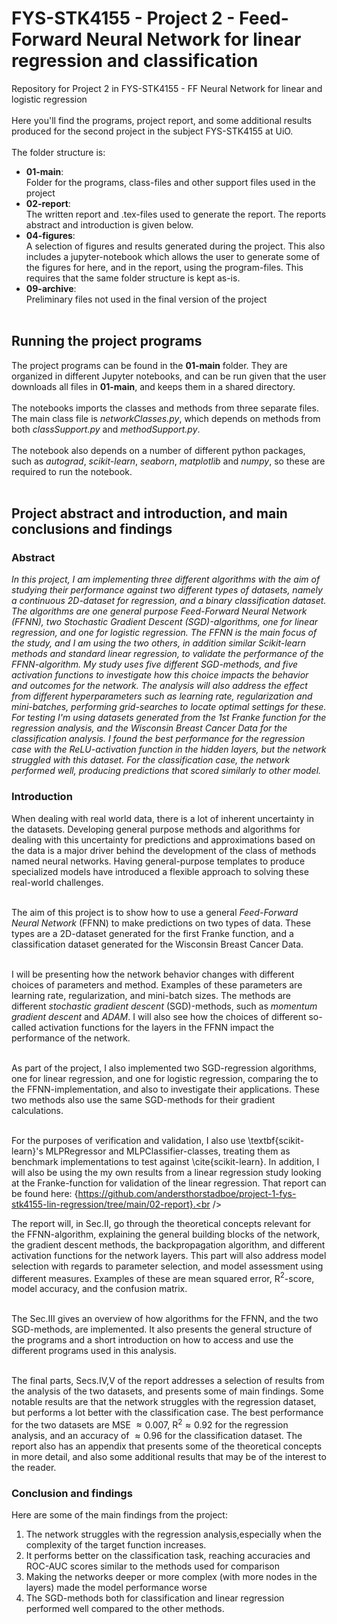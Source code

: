 # FYS-STK4155 - Project 2 - Feed-Forward Neural Network for linear regression and classification
Repository for Project 2 in FYS-STK4155 - FF Neural Network for linear and logistic regression<br /><br />
Here you'll find the programs, project report, and some additional results produced for the second project in the subject FYS-STK4155 at UiO.<br /><br />
The folder structure is:
- **01-main**: <br />Folder for the programs, class-files and other support files used in the project
- **02-report**: <br /> The written report and .tex-files used to generate the report. The reports abstract and introduction is given below.
- **04-figures**: <br />A selection of figures and results generated during the project. This also includes a jupyter-notebook which allows the user to generate some of the figures for here, and in the report, using the program-files. This requires that the same folder structure is kept as-is.
- **09-archive**: <br />Preliminary files not used in the final version of the project
<br /><br />

## Running the project programs
The project programs can be found in the **01-main** folder. They are organized in different Jupyter notebooks, and can be run given that the user downloads all files in **01-main**, and keeps them in a shared directory. <br /><br />
The notebooks imports the classes and methods from three separate files. The main class file is _networkClasses.py_, which depends on methods from both _classSupport.py_ and _methodSupport.py_. <br /><br />
The notebook also depends on a number of different python packages, such as _autograd_, _scikit-learn_, _seaborn_, _matplotlib_ and _numpy_, so these are required to run the notebook.<br /><br />

## Project abstract and introduction, and main conclusions and findings
### Abstract
_In this project, I am implementing three different algorithms with the aim of studying their performance against two different types of datasets, namely a continuous 2D-dataset for regression, and a binary classification dataset. The algorithms are one general purpose Feed-Forward Neural Network (FFNN), two Stochastic Gradient Descent (SGD)-algorithms, one for linear regression, and one for logistic regression. The FFNN is the main focus of the study, and I am using the two others, in addition similar Scikit-learn methods and standard linear regression, to validate the performance of the FFNN-algorithm. My study uses five different SGD-methods, and five activation functions to investigate how this choice impacts the behavior and outcomes for the network. The analysis will also address the effect from different hyperparameters such as learning rate, regularization and mini-batches, performing grid-searches to locate optimal settings for these. For testing I'm using datasets generated from the 1st Franke function for the regression analysis, and the Wisconsin Breast Cancer Data for the classification analysis. I found the best performance for the regression case with the ReLU-activation function in the hidden layers, but the network struggled with this dataset. For the classification case, the network performed well, producing predictions that scored similarly to other model._
### Introduction
When dealing with real world data, there is a lot of inherent uncertainty in the datasets. Developing general purpose methods and algorithms for dealing with this uncertainty for predictions and approximations based on the data is a major driver behind the development of the class of methods named neural networks. Having general-purpose templates to produce specialized models have introduced a flexible approach to solving these real-world challenges.<br /><br />

The aim of this project is to show how to use a general _Feed-Forward Neural Network_ (FFNN) to make predictions on two types of data. These types are a 2D-dataset generated for the first Franke function, and a classification dataset generated for the Wisconsin Breast Cancer Data.<br /><br />

I will be presenting how the network behavior changes with different choices of parameters and method. Examples of these parameters are learning rate, regularization, and mini-batch sizes. The methods are different _stochastic gradient descent_ (SGD)-methods, such as _momentum gradient descent_ and _ADAM_. I will also see how the choices of different so-called activation functions for the layers in the FFNN impact the performance of the network.<br /><br />

As part of the project, I also implemented two SGD-regression algorithms, one for linear regression, and one for logistic regression, comparing the to the FFNN-implementation, and also to investigate their applications. These two methods also use the same SGD-methods for their gradient calculations.<br /><br />

For the purposes of verification and validation, I also use \textbf{scikit-learn}'s MLPRegressor and MLPClassifier-classes, treating them as benchmark implementations to test against \cite{scikit-learn}. In addition, I will also be using the my own results from a linear regression study looking at the Franke-function for validation of the linear regression. That report can be found here: {https://github.com/andersthorstadboe/project-1-fys-stk4155-lin-regression/tree/main/02-report}.<br /><br />

The report will, in Sec.II, go through the theoretical concepts relevant for the FFNN-algorithm, explaining the general building blocks of the network, the gradient descent methods, the backpropagation algorithm, and different activation functions for the network layers. This part will also address model selection with regards to parameter selection, and model assessment using different measures. Examples of these are mean squared error, R$^{2}$-score, model accuracy, and the confusion matrix.<br /><br />

The Sec.III gives an overview of how algorithms for the FFNN, and the two SGD-methods, are implemented. It also presents the general structure of the programs and a short introduction on how to access and use the different programs used in this analysis.<br /><br />

The final parts, Secs.IV,V of the report addresses a selection of results from the analysis of the two datasets, and presents some of main findings. Some notable results are that the network struggles with the regression dataset, but performs a lot better with the classification case. The best performance for the two datasets are MSE $\approx 0.007$, R$^{2} \approx 0.92$ for the regression analysis, and an accuracy of $\approx 0.96$ for the classification dataset. The report also has an appendix that presents some of the theoretical concepts in more detail, and also some additional results that may be of the interest to the reader. 

### Conclusion and findings
Here are some of the main findings from the project:
1. The network struggles with the regression analysis,especially when the complexity of the target function increases.
2. It performs better on the classification task, reaching accuracies and ROC-AUC scores similar to the methods used for comparison
3. Making the networks deeper or more complex (with more nodes in the layers) made the model performance worse
4. The SGD-methods both for classification and linear regression performed well compared to the other methods.


